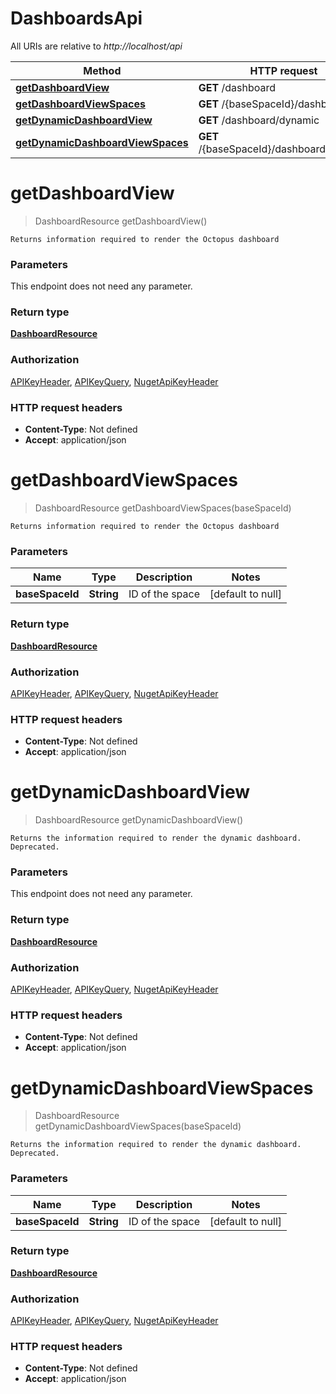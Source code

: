 # DashboardsApi

All URIs are relative to *http://localhost/api*

Method | HTTP request | Description
------------- | ------------- | -------------
[**getDashboardView**](DashboardsApi.md#getDashboardView) | **GET** /dashboard | 
[**getDashboardViewSpaces**](DashboardsApi.md#getDashboardViewSpaces) | **GET** /{baseSpaceId}/dashboard | 
[**getDynamicDashboardView**](DashboardsApi.md#getDynamicDashboardView) | **GET** /dashboard/dynamic | 
[**getDynamicDashboardViewSpaces**](DashboardsApi.md#getDynamicDashboardViewSpaces) | **GET** /{baseSpaceId}/dashboard/dynamic | 


<a name="getDashboardView"></a>
# **getDashboardView**
> DashboardResource getDashboardView()



    Returns information required to render the Octopus dashboard

### Parameters
This endpoint does not need any parameter.

### Return type

[**DashboardResource**](../model/DashboardResource.md)

### Authorization

[APIKeyHeader](../README.md#APIKeyHeader), [APIKeyQuery](../README.md#APIKeyQuery), [NugetApiKeyHeader](../README.md#NugetApiKeyHeader)

### HTTP request headers

- **Content-Type**: Not defined
- **Accept**: application/json

<a name="getDashboardViewSpaces"></a>
# **getDashboardViewSpaces**
> DashboardResource getDashboardViewSpaces(baseSpaceId)



    Returns information required to render the Octopus dashboard

### Parameters

Name | Type | Description  | Notes
------------- | ------------- | ------------- | -------------
 **baseSpaceId** | **String**| ID of the space | [default to null]

### Return type

[**DashboardResource**](../model/DashboardResource.md)

### Authorization

[APIKeyHeader](../README.md#APIKeyHeader), [APIKeyQuery](../README.md#APIKeyQuery), [NugetApiKeyHeader](../README.md#NugetApiKeyHeader)

### HTTP request headers

- **Content-Type**: Not defined
- **Accept**: application/json

<a name="getDynamicDashboardView"></a>
# **getDynamicDashboardView**
> DashboardResource getDynamicDashboardView()



    Returns the information required to render the dynamic dashboard. Deprecated.

### Parameters
This endpoint does not need any parameter.

### Return type

[**DashboardResource**](../model/DashboardResource.md)

### Authorization

[APIKeyHeader](../README.md#APIKeyHeader), [APIKeyQuery](../README.md#APIKeyQuery), [NugetApiKeyHeader](../README.md#NugetApiKeyHeader)

### HTTP request headers

- **Content-Type**: Not defined
- **Accept**: application/json

<a name="getDynamicDashboardViewSpaces"></a>
# **getDynamicDashboardViewSpaces**
> DashboardResource getDynamicDashboardViewSpaces(baseSpaceId)



    Returns the information required to render the dynamic dashboard. Deprecated.

### Parameters

Name | Type | Description  | Notes
------------- | ------------- | ------------- | -------------
 **baseSpaceId** | **String**| ID of the space | [default to null]

### Return type

[**DashboardResource**](../model/DashboardResource.md)

### Authorization

[APIKeyHeader](../README.md#APIKeyHeader), [APIKeyQuery](../README.md#APIKeyQuery), [NugetApiKeyHeader](../README.md#NugetApiKeyHeader)

### HTTP request headers

- **Content-Type**: Not defined
- **Accept**: application/json

